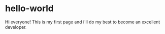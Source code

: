 # hello-world
Hi everyone! This is my first page and i'll do my best to become an excellent developer.
